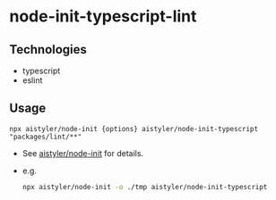 # node-init-typescript-lint

## Technologies

- typescript
- eslint

## Usage

```npx aistyler/node-init {options} aistyler/node-init-typescript "packages/lint/**"```

- See [aistyler/node-init](https://github.com/aistyler/node-init) for details.
- e.g.

  ```sh
  npx aistyler/node-init -o ./tmp aistyler/node-init-typescript
  ```
